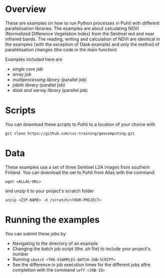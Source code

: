 # Overview

These are examples on how to run Python processes in Puhti with different parallelisation libraries. 
The examples are about calculating NDVI (Normalized Difference Vegetation Index) from the Sentinel red and near infrared bands.
The reading, writing and calculation of NDVI are identical in the examples (with the exception of Dask example) 
and only the method of parallelisation changes (the code in the main function)

Examples included here are

* _single core job_
* _array job_
* _multiprocessing library_ (parallel job)
* _joblib library_ (parallel job)
* _dask and xarray library_ (parallel job)

# Scripts

You can download these scripts to Puhti to a location of your choice with

`git clone https://github.com/csc-training/geocomputing.git`

# Data 

These examples use a set of three Sentinel L2A images from southern Finland. You can download the set to Puhti from Allas with the command:

`wget <ALLAS-URL>`

and unzip it to your project's scratch folder

`unzip <ZIP-NAME> -d /scratch/<YOUR-PROJECT>`

# Running the examples 

You can submit these jobs by 

* Navigating to the directory of an example
* Changing the batch job script (the .sh file) to include your project's number
* Running `sbatch <THE-EXAMPLES-BATCH-JOB-SCRIPT>`
* See the difference in job execution times for the different jobs aftre completion with the command `seff <JOB-ID>`


